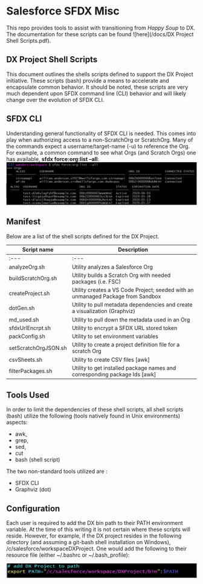 # Salesforce SFDX Misc

This repo provides tools to assist with transitioning from *Happy Soup* to DX. The
documentation for these scripts can be found ![here](/docs/DX Project Shell Scripts.pdf).

## DX Project Shell Scripts
This document outlines the shells scripts defined to support the DX Project initiative. 
These scripts (bash) provide a means to accelerate and encapsulate common behavior. 
It should be noted, these scripts are very much dependent upon SFDX command line (CLI) behavior 
and will likely change over the evolution of SFDX CLI.

## SFDX CLI
Understanding general functionality of SFDX CLI is needed. This comes into play when 
authorizing access to a non-ScratchOrg or ScratchOrg. Many of the commands expect a 
username/target-name (-u) to reference the Org. For example, a common command to 
see what Orgs (and Scratch Orgs) one has available, __sfdx force:org:list –all__:
![sfdx force org list commeand](/images/1_sfdxForceOrgList.png)

## Manifest
Below are a list of the shell scripts defined for the DX Project.

|Script name	| Description |
|------------|----------------------------------------------------------------------------|
:---        | :--- |
| analyzeOrg.sh| Utility  analyzes a Salesforce Org |
| buildScratchOrg.sh | Utility builds a Scratch Org with needed packages (i.e. FSC) |
| createProject.sh | Utility creates a VS Code Project; seeded with an unmanaged Package from Sandbox |
| dotGen.sh | Utility to pull metadata dependencies and create a visualization (Graphviz) |
| md_used.sh | Utility to pull down the metadata used in an Org |
| sfdxUrlEncrpt.sh | Utility to encrypt a SFDX URL stored token |
| packConfig.sh | Utility to set environment variables |
| setScratchOrgJSON.sh | Utility to create a project definition file for a scratch Org |
| csvSheets.sh | Utility to create CSV files [awk] |
| filterPackages.sh | Utility to get installed package names and corresponding package Ids [awk]|

## Tools Used
In order to limit the dependencies of these shell scripts, all shell scripts (bash) 
utilize the following (tools natively found in Unix environments) aspects:
* awk,
* grep,
* sed,
* cut 
* bash (shell script)

The two non-standard tools utilized are :
* SFDX CLI
* Graphviz (dot)
## Configuration
Each user is required to add the DX bin path to their PATH environment variable. At the 
time of this writing it is not certain where these scripts will reside. 
However, for example, if the DX project resides in the following directory 
(and assuming a git-bash shell installation on Windows), /c/salesforce/workspaceDXProject.
One would add the following to their resource file (either ~/.bashrc or ~/.bash_profile):


![export in bash script](/images/2_configuration.png)
